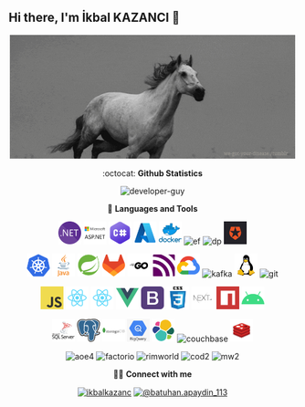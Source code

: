 ## Hi there, I'm İkbal KAZANCI 👋

<p align="center">
    <img src="https://github.com/ikbalkazanc/Asp.NetCore-IdentityServer4/blob/master/images/horse.gif" alt="Logo">
</p>

<p align="center">
    :octocat: </img> <b> Github Statistics</b>
</p>

<p align="center">
    <img src="https://github-readme-stats.vercel.app/api?username=ikbalkazanc&show_icons=true&theme=radical" alt="developer-guy" />
</p>

<p align="center">
    🧰 </img> <b> Languages and Tools</b>
</p>

<p align="center">
<p align="center">
    <img src="https://github.com/github/explore/blob/main/topics/dotnet/dotnet.png" alt="net" width="40" height="40" />
    <img src="https://github.com/github/explore/blob/main/topics/aspnet/aspnet.png" alt="aspnet" width="40" height="40" />
    <img src="https://github.com/github/explore/blob/main/topics/csharp/csharp.png" alt="c#" width="40" height="40" />
    <img src="https://github.com/github/explore/blob/main/topics/azure/azure.png" alt="azure" width="40" height="40" />
    <img src="https://github.com/github/explore/raw/main/topics/docker/docker.png" alt="docker" width="40" height="40" />
    <img src="https://www.gencayyildiz.com/blog/wp-content/uploads/2019/08/ef-core.png" alt="ef" width="40" height="40" />
    <img src="https://z2c2b4z9.stackpathcdn.com/images/logo256X256.png" alt="dp" width="40" height="40" />
    <img src="https://github.com/github/explore/blob/main/topics/auth0/auth0.png" alt="auth" width="40" height="40" />

</p>
<p align="center">
    <img src="https://github.com/github/explore/blob/main/topics/kubernetes/kubernetes.png" alt="k8s" width="40" height="40" />
    <img src="https://github.com/github/explore/blob/main/topics/java/java.png" alt="cava" width="40" height="40" />
    <img src="https://github.com/github/explore/blob/main/topics/spring-boot/spring-boot.png" alt="spring" width="40" height="40" />
    <img src="https://github.com/github/explore/blob/main/topics/gitlab/gitlab.png" alt="gitlab" width="40" height="40" />
    <img src="https://github.com/github/explore/blob/main/topics/go/go.png" alt="go" width="40" height="40" />
    <img src="https://github.com/github/explore/blob/main/topics/mqtt/mqtt.png" alt="mqtt" width="40" height="40" />
    <img src="https://github.com/github/explore/blob/main/topics/google-cloud/google-cloud.png" alt="goole cloud" width="40" height="40" />
    <img src="https://upload.wikimedia.org/wikipedia/commons/thumb/0/0a/Apache_kafka-icon.svg/64px-Apache_kafka-icon.svg.png?20181125133418" alt="kafka" width="40" height="40" />
    <img src="https://github.com/github/explore/raw/main/topics/linux/linux.png" alt="linux" width="40" height="40" />
    <img src="https://www.vectorlogo.zone/logos/git-scm/git-scm-icon.svg" alt="git" width="40" height="40" />  
</p>
<p align="center">
    <img src="https://github.com/github/explore/blob/main/topics/javascript/javascript.png" alt="js" width="40" height="40" />
    <img src="https://github.com/github/explore/blob/main/topics/react/react.png" alt="react" width="40" height="40" />
    <img src="https://github.com/github/explore/blob/main/topics/react-native/react-native.png" alt="k3s" width="40" height="40" />
    <img src="https://github.com/github/explore/blob/main/topics/vue/vue.png" width="40" height="40" />
    <img src="https://github.com/github/explore/blob/main/topics/bootstrap/bootstrap.png" alt="red" width="40" height="40" />
    <img src="https://github.com/github/explore/blob/main/topics/css/css.png" alt="red" width="40" height="40" />
    <img src="https://github.com/github/explore/blob/main/topics/nextjs/nextjs.png" alt="next js" width="40" height="40" />
    <img src="https://github.com/github/explore/blob/main/topics/npm/npm.png" alt="npm" width="40" height="40" />
    <img src="https://github.com/github/explore/blob/main/topics/android/android.png" alt="android" width="40" height="40" />
</p>
<p align="center">
    <img src="https://github.com/github/explore/blob/main/topics/sql-server/sql-server.png" alt="sqls" width="40" height="40" />
    <img src="https://github.com/github/explore/blob/main/topics/postgresql/postgresql.png" alt="pg" width="40" height="40" />
    <img src="https://github.com/github/explore/blob/main/topics/mongodb/mongodb.png" alt="mg" width="40" height="40" />
    <img src="https://github.com/github/explore/blob/main/topics/bigquery/bigquery.png" alt="bg" width="40" height="40" />
    <img src="https://github.com/github/explore/blob/main/topics/elasticsearch/elasticsearch.png" alt="elastic" width="40" height="40" />
    <img src="https://images.crunchbase.com/image/upload/c_lpad,f_auto,q_auto:eco,dpr_1/chof8nv9zavmmxyqnz3y" alt="couchbase" height="40" />
    <img src="https://github.com/github/explore/blob/main/topics/redis/redis.png" alt="redis" height="40" />
</p>

<p align="center">
    <img src="https://gpstatic.com/statics/product_achievements/5108-1__age-of-empires-iv-campaign.jpg" alt="aoe4" width="40" height="40" />
  <img src="https://cdn2.steamgriddb.com/file/sgdb-cdn/icon/6ca4e9af5ea662a095c3243dc591bf54.ico" alt="factorio" width="40" height="40" />
  <img src="https://cdn2.steamgriddb.com/file/sgdb-cdn/icon/d37eb50d868361ea729bb4147eb3c1d8.png" alt="rimworld" width="40" height="40" />
  <img src="https://github.com/ikbalkazanc/ikbalkazanc/assets/60016655/30e984e9-03fe-4daf-aa2f-e0c87e5b71c2" alt="cod2" width="100" height="40" />
  <img src="https://github.com/ikbalkazanc/ikbalkazanc/assets/60016655/8783afff-651f-4049-b707-2dba86f25f7d" alt="mw2" width="100" height="40" />


</p>
</p>

<p align="center">
    🙋‍♂️ <b>Connect with me</b>
</p>

<p align="center">
    <a href="https://www.linkedin.com/in/ikbalkazanc/" target="blank"><img align="center" src="https://img.shields.io/badge/linkedin-%230077B5.svg?&style=for-the-badge&logo=linkedin&logoColor=white" alt="ikbalkazanc" /></a>
    <a href="https://ikbalkazanc.medium.com" target="blank"><img align="center" src="https://img.shields.io/badge/medium-%2312100E.svg?&style=for-the-badge&logo=medium&logoColor=white" alt="@batuhan.apaydin_113" /></a>
</p>
